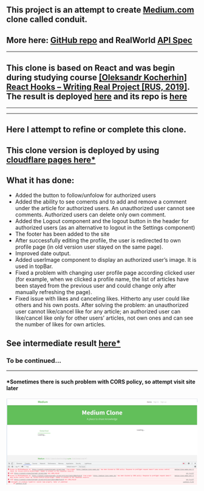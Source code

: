 ## This project is an attempt to create [Medium.com](https://angular.realworld.io/) clone called conduit.

## More here: [GitHub repo](https://github.com/gothinkster/realworld) and RealWorld [API Spec](https://github.com/gothinkster/realworld/tree/master/api)

---

## This clone is based on React and was begin during studying course [[Oleksandr Kocherhin] React Hooks – Writing Real Project [RUS, 2019]](https://www.udemy.com/course/react-hooks-writing-real-project/). The result is deployed [here](https://medium-clone-start.pages.dev/) and its repo is [here](https://github.com/s-p-ko/medium_clone_start)

---

---

## Here I attempt to refine or complete this clone.

## This clone version is deployed by using [cloudflare pages here*](https://medium-clone.pages.dev/)

## What it has done:

- Added the button to follow/unfolow for authorized users
- Added the ability to see coments and to add and remove a comment under the article for authorized users. An unauthorized user cannot see comments. Authorized users can delete only own comment.
- Added the Logout component and the logout button in the header for authorized users (as an alternative to logout in the Settings component)
- The footer has been added to the site
- After successfully editing the profile, the user is redirected to own profile page (in old version user stayed on the same page).
- Improved date output.
- Added userImage component to display an authorized user’s image. It is used in topBar.
- Fixed a problem with changing user profile page according clicked user (for example, when we clicked a profile name, the list of articles have been stayed from the previous user and could change only after manually refreshing the page).
- Fixed issue with likes and canceling likes. Hitherto any user could like others and his own posts. After solving the problem: an unauthorized user cannot like/cancel like for any article; an authorized user can like/cancel like only for other users’ articles, not own ones and can see the number of likes for own articles.

## See intermediate result [here*](https://medium-clone.pages.dev/)

### To be continued...

---

#### *Sometimes there is such problem with CORS policy, so attempt visit site later

![Application](/img/pic-1.png?raw=true)
